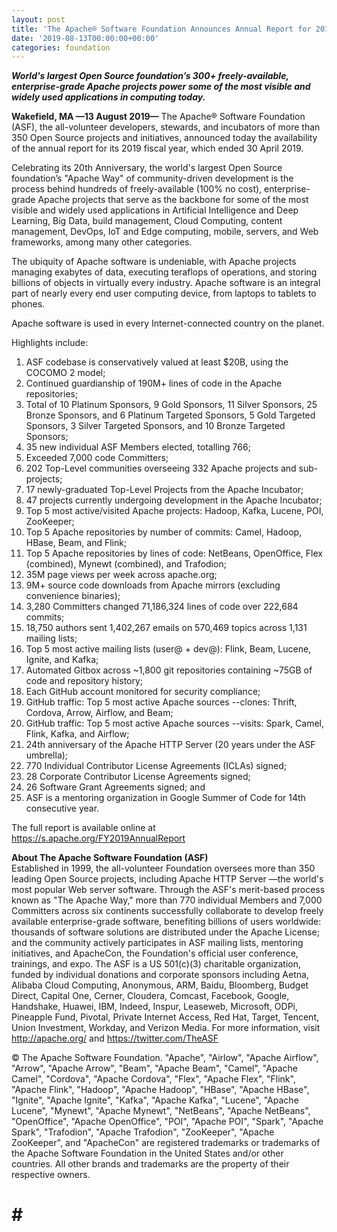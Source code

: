 ```yaml
---
layout: post
title: 'The Apache® Software Foundation Announces Annual Report for 2019 Fiscal Year '
date: '2019-08-13T00:00:00+00:00'
categories: foundation
---
```

<p><strong><em>
World's largest Open Source foundation’s 300+ freely-available, enterprise-grade Apache projects power some of the most visible and widely used applications in computing today.

</em></strong></p> 
  <p><strong>Wakefield, MA —13 August 2019—</strong> The Apache® Software Foundation (ASF), the all-volunteer developers, stewards, and incubators of more than 350 Open Source projects and initiatives, announced today the availability of the annual report for its 2019 fiscal year, which ended 30 April 2019.

</p> 
  <p>Celebrating its 20th Anniversary, the world's largest Open Source foundation’s &quot;Apache Way&quot; of community-driven development is the process behind hundreds of freely-available (100% no cost), enterprise-grade Apache projects that serve as the backbone for some of the most visible and widely used applications in Artificial Intelligence and Deep Learning, Big Data, build management, Cloud Computing, content management, DevOps, IoT and Edge computing, mobile, servers, and Web frameworks, among many other categories. </p> 
  <p>The ubiquity of Apache software is undeniable, with Apache projects managing exabytes of data, executing teraflops of operations, and storing billions of objects in virtually every industry. Apache software is an integral part of nearly every end user computing device, from laptops to tablets to phones.

Apache software is used in every Internet-connected country on the planet.</p> 
  <p>

Highlights include:
</p> 
  <p> </p> 
  <ol> 
    <li>
ASF codebase is conservatively valued at least $20B, using the COCOMO 2 model;
</li> 
    <li>Continued guardianship of 190M+ lines of code in the Apache repositories;</li> 
    <li>Total of 10 Platinum Sponsors, 9 Gold Sponsors, 11 Silver Sponsors, 25 Bronze Sponsors, and 6 Platinum Targeted Sponsors, 5 Gold Targeted Sponsors, 3 Silver Targeted Sponsors, and 10 Bronze Targeted Sponsors;
</li> 
    <li>35 new individual ASF Members elected, totalling 766;
</li> 
    <li>Exceeded 7,000 code Committers;
</li> 
    <li>202 Top-Level communities overseeing 332 Apache projects and sub-projects;
</li> 
    <li>17 newly-graduated Top-Level Projects from the Apache Incubator;
</li> 
    <li>47 projects currently undergoing development in the Apache Incubator;
</li> 
    <li>Top 5 most active/visited Apache projects: Hadoop, Kafka, Lucene, POI, ZooKeeper;
</li> 
    <li>Top 5 Apache repositories by number of commits: Camel, Hadoop, HBase, Beam, and Flink;
</li> 
    <li>Top 5 Apache repositories by lines of code: NetBeans, OpenOffice, Flex (combined), Mynewt (combined), and Trafodion;
</li> 
    <li>35M page views per week across apache.org;
</li> 
    <li>9M+ source code downloads from Apache mirrors (excluding convenience binaries);</li> 
    <li>3,280 Committers changed 71,186,324 lines of code over 222,684 commits;
</li> 
    <li>18,750 authors sent 1,402,267 emails on 570,469 topics across 1,131 mailing lists;
</li> 
    <li>Top 5 most active mailing lists (user@ + dev@): Flink, Beam, Lucene, Ignite, and Kafka;
</li> 
    <li>Automated Gitbox across ~1,800 git repositories containing ~75GB of code and repository history;
</li> 
    <li>Each GitHub account monitored for security compliance;
</li> 
    <li>GitHub traffic: Top 5 most active Apache sources --clones: Thrift, Cordova, Arrow, Airflow, and Beam;
</li> 
    <li>GitHub traffic: Top 5 most active Apache sources --visits: Spark, Camel, Flink, Kafka, and Airflow;
</li> 
    <li>24th anniversary of the Apache HTTP Server (20 years under the ASF umbrella);
</li> 
    <li>770 Individual Contributor License Agreements (ICLAs) signed;
</li> 
    <li>28 Corporate Contributor License Agreements signed;
</li> 
    <li>26 Software Grant Agreements signed; and
</li> 
    <li>ASF is a mentoring organization in Google Summer of Code for 14th consecutive year.

</li> 
  </ol> 
  <p> </p> 
  <p>The full report is available online at <a href="https://s.apache.org/FY2019AnnualReport">https://s.apache.org/FY2019AnnualReport</a> </p> 
  <p><strong>

About The Apache Software Foundation (ASF)</strong> <br />Established in 1999, the all-volunteer Foundation oversees more than 350 leading Open Source projects, including Apache HTTP Server —the world's most popular Web server software. Through the ASF's merit-based process known as &quot;The Apache Way,&quot; more than 770 individual Members and 7,000 Committers across six continents successfully collaborate to develop freely available enterprise-grade software, benefiting billions of users worldwide: thousands of software solutions are distributed under the Apache License; and the community actively participates in ASF mailing lists, mentoring initiatives, and ApacheCon, the Foundation's official user conference, trainings, and expo. The ASF is a US 501(c)(3) charitable organization, funded by individual donations and corporate sponsors including Aetna, Alibaba Cloud Computing, Anonymous, ARM, Baidu, Bloomberg, Budget Direct, Capital One, Cerner, Cloudera, Comcast, Facebook, Google, Handshake, Huawei, IBM, Indeed, Inspur, Leaseweb, Microsoft, ODPi, Pineapple Fund, Pivotal, Private Internet Access, Red Hat, Target, Tencent, Union Investment, Workday, and Verizon Media. For more information, visit <a href="http://apache.org/">http://apache.org/</a> and <a href="https://twitter.com/TheASF">https://twitter.com/TheASF
</a></p> 
  <p>

© The Apache Software Foundation. &quot;Apache&quot;, &quot;Airlow&quot;, &quot;Apache Airflow&quot;, &quot;Arrow&quot;, &quot;Apache Arrow&quot;, &quot;Beam&quot;, &quot;Apache Beam&quot;, &quot;Camel&quot;, &quot;Apache Camel&quot;, &quot;Cordova&quot;, &quot;Apache Cordova&quot;, &quot;Flex&quot;, &quot;Apache Flex&quot;, &quot;Flink&quot;, &quot;Apache Flink&quot;, &quot;Hadoop&quot;, &quot;Apache Hadoop&quot;, &quot;HBase&quot;, &quot;Apache HBase&quot;, &quot;Ignite&quot;, &quot;Apache Ignite&quot;, &quot;Kafka&quot;, &quot;Apache Kafka&quot;, &quot;Lucene&quot;, &quot;Apache Lucene&quot;, &quot;Mynewt&quot;, &quot;Apache Mynewt&quot;, &quot;NetBeans&quot;, &quot;Apache NetBeans&quot;, &quot;OpenOffice&quot;, &quot;Apache OpenOffice&quot;, &quot;POI&quot;, &quot;Apache POI&quot;, &quot;Spark&quot;, &quot;Apache Spark&quot;, &quot;Trafodion&quot;, &quot;Apache Trafodion&quot;, &quot;ZooKeeper&quot;, &quot;Apache ZooKeeper&quot;, and &quot;ApacheCon&quot; are registered trademarks or trademarks of the Apache Software Foundation in the United States and/or other countries. All other brands and trademarks are the property of their respective owners.
</p> 
  <p>



# # #
</p>
